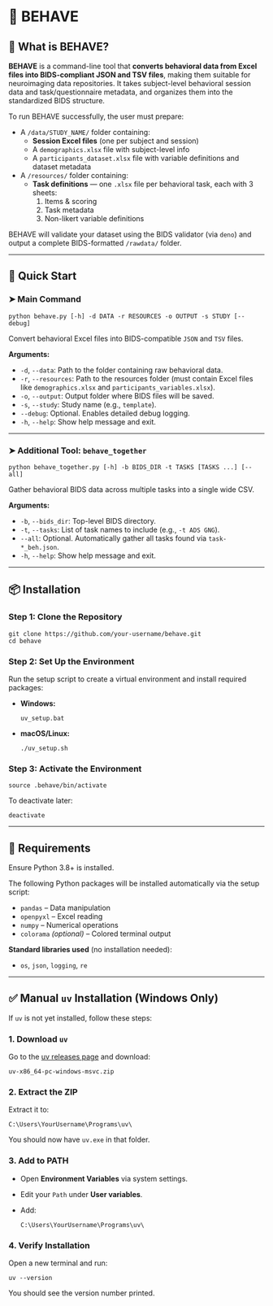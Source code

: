 # 🧠 BEHAVE

## 🧠 What is **BEHAVE**?

**BEHAVE** is a command-line tool that **converts behavioral data from Excel files into BIDS-compliant JSON and TSV files**, making them suitable for neuroimaging data repositories. It takes subject-level behavioral session data and task/questionnaire metadata, and organizes them into the standardized BIDS structure.

To run BEHAVE successfully, the user must prepare:

- A `/data/STUDY_NAME/` folder containing:
  - **Session Excel files** (one per subject and session)
  - A `demographics.xlsx` file with subject-level info
  - A `participants_dataset.xlsx` file with variable definitions and dataset metadata
- A `/resources/` folder containing:
  - **Task definitions** — one `.xlsx` file per behavioral task, each with 3 sheets:
    1. Items & scoring
    2. Task metadata
    3. Non-likert variable definitions

BEHAVE will validate your dataset using the BIDS validator (via `deno`) and output a complete BIDS-formatted `/rawdata/` folder.

------

## 🚀 Quick Start

### ➤ Main Command

```
python behave.py [-h] -d DATA -r RESOURCES -o OUTPUT -s STUDY [--debug]
```

Convert behavioral Excel files into BIDS-compatible `JSON` and `TSV` files.

**Arguments:**

- `-d`, `--data`: Path to the folder containing raw behavioral data.
- `-r`, `--resources`: Path to the resources folder (must contain Excel files like `demographics.xlsx` and `participants_variables.xlsx`).
- `-o`, `--output`: Output folder where BIDS files will be saved.
- `-s`, `--study`: Study name (e.g., `template`).
- `--debug`: Optional. Enables detailed debug logging.
- `-h`, `--help`: Show help message and exit.

------

### ➤ Additional Tool: `behave_together`

```
python behave_together.py [-h] -b BIDS_DIR -t TASKS [TASKS ...] [--all]
```

Gather behavioral BIDS data across multiple tasks into a single wide CSV.

**Arguments:**

- `-b`, `--bids_dir`: Top-level BIDS directory.
- `-t`, `--tasks`: List of task names to include (e.g., `-t ADS GNG`).
- `--all`: Optional. Automatically gather all tasks found via `task-*_beh.json`.
- `-h`, `--help`: Show help message and exit.

------

## 📦 Installation

### Step 1: Clone the Repository

```
git clone https://github.com/your-username/behave.git
cd behave
```

### Step 2: Set Up the Environment

Run the setup script to create a virtual environment and install required packages:

- **Windows:**

  ```
  uv_setup.bat
  ```

- **macOS/Linux:**

  ```
  ./uv_setup.sh
  ```

### Step 3: Activate the Environment

```
source .behave/bin/activate
```

To deactivate later:

```
deactivate
```

------

## 🧰 Requirements

Ensure Python 3.8+ is installed.

The following Python packages will be installed automatically via the setup script:

- `pandas` – Data manipulation
- `openpyxl` – Excel reading
- `numpy` – Numerical operations
- `colorama` *(optional)* – Colored terminal output

**Standard libraries used** (no installation needed):

- `os`, `json`, `logging`, `re`

------

## ✅ Manual `uv` Installation (Windows Only)

If `uv` is not yet installed, follow these steps:

### 1. Download `uv`

Go to the [uv releases page](https://github.com/astral-sh/uv/releases) and download:

```
uv-x86_64-pc-windows-msvc.zip
```

### 2. Extract the ZIP

Extract it to:

```
C:\Users\YourUsername\Programs\uv\
```

You should now have `uv.exe` in that folder.

### 3. Add to PATH

- Open **Environment Variables** via system settings.

- Edit your `Path` under **User variables**.

- Add:

  ```
  C:\Users\YourUsername\Programs\uv\
  ```

### 4. Verify Installation

Open a new terminal and run:

```
uv --version
```

You should see the version number printed.
